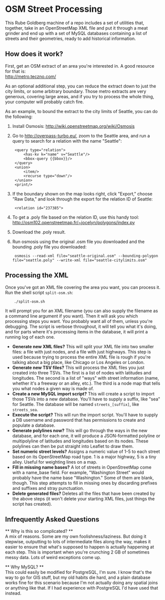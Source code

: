 OSM Street Processing
==========

This Rube Goldberg machine of a repo includes a set of utilities that, together, take in an OpenStreetMap XML file and put it through a meat grinder and end up with a set of MySQL databases containing a list of streets and their geometries, ready to add historical information.

How does it work?
-----------------

First, get an OSM extract of an area you're interested in.  A good resource for that is:  
http://metro.teczno.com/

As an optional additional step, you can reduce the extract down to just the city limits, or some arbitrary boundary.  Those metro extracts are very generous, covering large areas, and if you try to process the whole thing, your computer will probably catch fire.

As an example, to bound the extract to the city limits of Seattle, you can do the following:

1. Install Osmosis: http://wiki.openstreetmap.org/wiki/Osmosis

2. Go to http://overpass-turbo.eu/, zoom to the Seattle area, and run a query to search for a relation with the name "Seattle":

        <query type="relation">
            <has-kv k="name" v="Seattle"/>
            <bbox-query {{bbox}}/>
        </query>
        <union>
            <item/>
            <recurse type="down"/>
        </union>    
        <print/>
        
3. If the boundary shown on the map looks right, click "Export," choose "Raw Data," and look through the export for the relation ID of Seattle:

        <relation id="237385">

4. To get a .poly file based on the relation ID, use this handy tool: http://osm102.openstreetmap.fr/~jocelyn/polygons/index.py

5. Download the .poly result.

6. Run osmosis using the original .osm file you downloaded and the bounding .poly file you downloaded:

        osmosis --read-xml file="seattle-original.osm" --bounding-polygon file="seattle.poly" --write-xml file="seattle-citylimits.osm"

Processing the XML
------------------
Once you've got an XML file covering the area you want, you can process it.  Run the shell script `split-osm.sh`:

        ./split-osm.sh

It will prompt you for an XML filename (you can also supply the filename as a command line argument if you want).  Then it will ask you which processing steps you want.  You probably want all of them, unless you're debugging.  The script is verbose throughout, it will tell you what it's doing, and for parts where it's processing items in the database, it will print a running log of each one.

* **Generate new XML files?** This will split your XML file into two smaller files: a file with just nodes, and a file with just highways.  This step is used because trying to process the entire XML file is rough if you're talking about a big place, like Chicago or Los Angeles or London.
* **Generate new TSV files?** This will process the XML files you just created into three TSVs.  The first is a list of nodes with latitudes and longitudes.  The second is a list of "ways" with street information (name, whether it's a freeway or an alley, etc.).  The third is a node map that tells you what nodes a given way is made of.
* **Create a new MySQL import script?** This will create a script to import those TSVs into a new database.  You'll have to supply a suffix, like "sea" for Seattle.  The database will be named `streets_[suffix]`, like `streets_sea`.
* **Execute the script?** This will run the import script.  You'll have to supply a DB username and password that has permissions to create and populate a database.
* **Generate polylines now?** This will go through the ways in the new database, and for each one, it will produce a JSON-formatted polyline or multipolyline of latitudes and longitudes based on its nodes.  These polylines can then be put straight into Leaflet to draw them.
* **Set numeric street levels?** Assigns a numeric value of 1-5 to each street based on its OpenStreetMap road type.  1 is a major highway, 5 is a tiny alley.  Useful for weighting lines on a map.
* **Fill in missing name bases?** A lot of streets in OpenStreetMap come with a name_base field.  For example, "Washington Street" would probably have the name base "Washington."  Some of them are blank, though.  This step attempts to fill in missing ones by discarding prefixes and suffixes and stray punctuation.
* **Delete generated files?** Deletes all the files that have been created by the above steps (it won't delete your starting XML files, just things the script has created).


Infrequently Asked Questions
----------------------------

** Why is this so complicated? **  
A mix of reasons.  Some are my own foolishness/laziness.  But doing it stepwise, outputting to lots of intermediate files along the way, makes it easier to ensure that what's supposed to happen is actually happening at each step.  This is important when you're crunching 2 GB of sometimes messy data.  Lots of weird exceptions come up.

** Why MySQL? **  
This could easily be modified for PostgreSQL, I'm sure.  I know that's the way to go for GIS stuff, but my old habits die hard, and a plain database works fine for this scenario because I'm not actually doing any spatial joins or anything like that.  If I had experience with PostgreSQL I'd have used that instead.